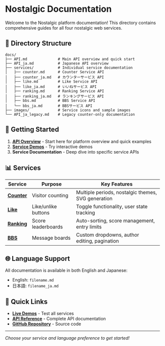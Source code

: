 # Nostalgic Documentation

Welcome to the Nostalgic platform documentation! This directory contains comprehensive guides for all four nostalgic web services.

## 📁 Directory Structure

```
docs/
├── API.md              # Main API overview and quick start
├── API_ja.md           # Japanese API overview  
├── services/           # Individual service documentation
│   ├── counter.md      # Counter Service API
│   ├── counter_ja.md   # カウンターサービス API
│   ├── like.md         # Like Service API
│   ├── like_ja.md      # いいねサービス API
│   ├── ranking.md      # Ranking Service API
│   ├── ranking_ja.md   # ランキングサービス API
│   ├── bbs.md          # BBS Service API
│   └── bbs_ja.md       # BBSサービス API
├── images/             # Service icons and sample images
└── API_ja_legacy.md    # Legacy counter-only documentation
```

## 🚀 Getting Started

1. **[API Overview](API.md)** - Start here for platform overview and quick examples
2. **[Service Demos](https://nostalgic.llll-ll.com)** - Try interactive demos
3. **Service Documentation** - Deep dive into specific service APIs

## 📊 Services

| Service | Purpose | Key Features |
|---------|---------|--------------|
| **[Counter](services/counter.md)** | Visitor counting | Multiple periods, nostalgic themes, SVG generation |
| **[Like](services/like.md)** | Like/unlike buttons | Toggle functionality, user state tracking |
| **[Ranking](services/ranking.md)** | Score leaderboards | Auto-sorting, score management, entry limits |
| **[BBS](services/bbs.md)** | Message boards | Custom dropdowns, author editing, pagination |

## 🌐 Language Support

All documentation is available in both English and Japanese:

- English: `filename.md`
- 日本語: `filename_ja.md`

## 🔗 Quick Links

- **[Live Demos](https://nostalgic.llll-ll.com)** - Test all services
- **[API Reference](API.md)** - Complete API documentation
- **[GitHub Repository](https://github.com/kako-jun/nostalgic)** - Source code

---

*Choose your service and language preference to get started!*